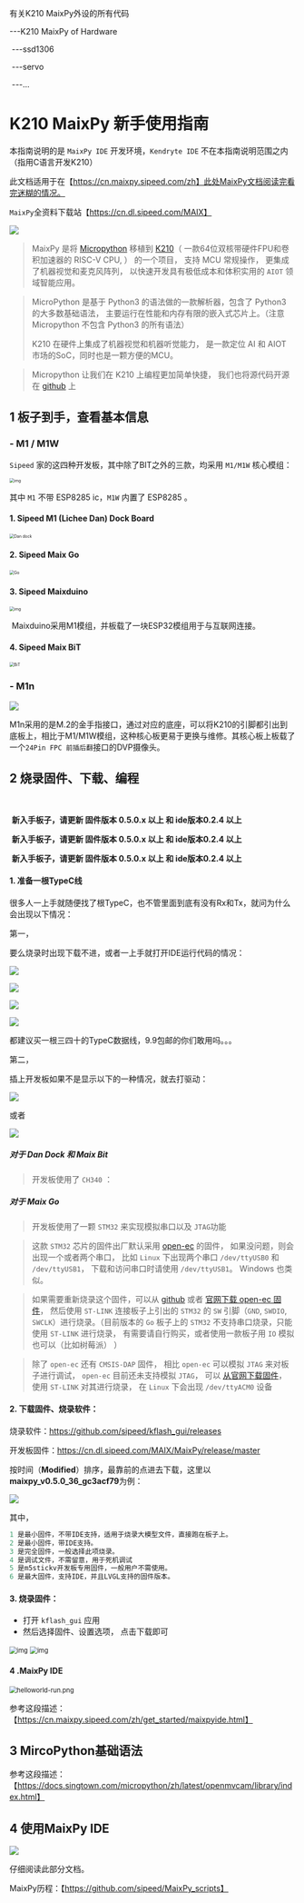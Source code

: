 有关K210 MaixPy外设的所有代码

---K210 MaixPy of Hardware

​	---ssd1306

​	---servo

​	---...



# K210 MaixPy 新手使用指南

本指南说明的是 `MaixPy IDE` 开发环境，`Kendryte IDE` 不在本指南说明范围之内（指用C语言开发K210）



此文档适用于在【https://cn.maixpy.sipeed.com/zh】此处MaixPy文档阅读完看完迷糊的情况。

`MaixPy`全资料下载站【https://cn.dl.sipeed.com/MAIX】

![](https://github.com/simonire/k210-MaixPy-of-Hardware/blob/master/img/M1_pin%5B1%5D.png)



> MaixPy 是将 [Micropython](http://micropython.org/) 移植到 [K210](https://kendryte.com/)（ 一款64位双核带硬件FPU和卷积加速器的 RISC-V CPU,  ） 的一个项目， 支持 MCU 常规操作， 更集成了机器视觉和麦克风阵列， 以快速开发具有极低成本和体积实用的 `AIOT` 领域智能应用。

> MicroPython 是基于 Python3 的语法做的一款解析器，包含了 Python3 的大多数基础语法， 主要运行在性能和内存有限的嵌入式芯片上。（注意 Micropython 不包含 Python3 的所有语法）
>
> K210 在硬件上集成了机器视觉和机器听觉能力， 是一款定位 AI 和 AIOT 市场的SoC，同时也是一颗方便的MCU。 

> Micropython 让我们在 K210 上编程更加简单快捷， 我们也将源代码开源在 [github](https://github.com/sipeed/MaixPy) 上

## 1 板子到手，查看基本信息

### - M1 / M1W

`Sipeed`  家的这四种开发板，其中除了BIT之外的三款，均采用  `M1/M1W`  核心模组：

<img src="https://cn.maixpy.sipeed.com/assets/M1_pin.png" alt="img" style="zoom:50%;" />

其中  `M1`  不带  ESP8285  ic，`M1W`  内置了 ESP8285 。

#### 1.  **Sipeed M1 (Lichee Dan) Dock Board**

<img src="https://cn.maixpy.sipeed.com/assets/Dan_Dock.png" alt="Dan dock" style="zoom:50%;" />

#### 2.  **Sipeed Maix Go**

<img src="https://cn.maixpy.sipeed.com/assets/Go.jpg" alt="Go" style="zoom:50%;" />

#### 3.  **Sipeed Maixduino**

<img src="http://spider.ws.126.net/1e8c74f7b0bff8465942c46fd43c88d3.jpeg" alt="img" style="zoom:50%;" />

​	Maixduino采用M1模组，并板载了一块ESP32模组用于与互联网连接。

#### 4.  **Sipeed Maix BiT**

<img src="https://cn.maixpy.sipeed.com/assets/BiT.png" alt="BiT" style="zoom:50%;" />

### - M1n  

![](https://github.com/simonire/k210-MaixPy-of-Hardware/blob/master/img/20200410194244.png)

M1n采用的是M.2的金手指接口，通过对应的底座，可以将K210的引脚都引出到底板上，相比于M1/M1W模组，这种核心板更易于更换与维修。其核心板上板载了一个`24Pin FPC 前插后翻`接口的DVP摄像头。

## 2  烧录固件、下载、编程

​	

​	**新入手板子，请更新  固件版本 0.5.0.x 以上  和  ide版本0.2.4 以上**

​	**新入手板子，请更新  固件版本 0.5.0.x 以上  和  ide版本0.2.4 以上**

​	**新入手板子，请更新  固件版本 0.5.0.x 以上  和  ide版本0.2.4 以上**



#### 1. 准备一根TypeC线

很多人一上手就随便找了根TypeC，也不管里面到底有没有Rx和Tx，就问为什么会出现以下情况：

第一，	

要么烧录时出现下载不进，或者一上手就打开IDE运行代码的情况：

![](https://github.com/simonire/k210-MaixPy-of-Hardware/blob/master/img/faq/1.png)

![](https://github.com/simonire/k210-MaixPy-of-Hardware/blob/master/img/faq/2.png)

![](https://github.com/simonire/k210-MaixPy-of-Hardware/blob/master/img/faq/3.jpg)

![](https://github.com/simonire/k210-MaixPy-of-Hardware/blob/master/img/faq/4.jpg)



都建议买一根三四十的TypeC数据线，9.9包邮的你们敢用吗。。。

第二，

插上开发板如果不是显示以下的一种情况，就去打驱动：

![](https://github.com/simonire/k210-MaixPy-of-Hardware/blob/master/img/a3.png)

或者

![](https://github.com/simonire/k210-MaixPy-of-Hardware/blob/master/img/a4.png)



##### 对于 Dan Dock 和 Maix Bit

> 开发板使用了 `CH340` ：

##### 对于 Maix Go

> 开发板使用了一颗 `STM32` 来实现模拟串口以及 `JTAG`功能

> 这款 `STM32` 芯片的固件出厂默认采用 [open-ec](https://github.com/sipeed/open-ec) 的固件， 如果没问题，则会出现一个或者两个串口， 比如 `Linux` 下出现两个串口 `/dev/ttyUSB0` 和 `/dev/ttyUSB1`， 下载和访问串口时请使用 `/dev/ttyUSB1`。 Windows 也类似。

> 如果需要重新烧录这个固件，可以从 [github](https://github.com/sipeed/open-ec/releases) 或者 [官网下载 open-ec 固件](http://dl.sipeed.com/MAIX/tools/flash-zero.bin)， 然后使用 `ST-LINK` 连接板子上引出的 `STM32` 的 `SW` 引脚（`GND`, `SWDIO`, `SWCLK`）进行烧录。（目前版本的 `Go` 板子上的 `STM32` 不支持串口烧录，只能使用 `ST-LINK` 进行烧录， 有需要请自行购买，或者使用一款板子用 `IO` 模拟也可以（比如树莓派） ）

> 除了 `open-ec` 还有 `CMSIS-DAP` 固件， 相比 `open-ec` 可以模拟 `JTAG` 来对板子进行调试， `open-ec` 目前还未支持模拟 `JTAG`， 可以 [从官网下载固件](http://dl.sipeed.com/MAIX/tools/maix_go_cmsisdap_new.hex)， 使用 `ST-LINK` 对其进行烧录， 在 `Linux` 下会出现 `/dev/ttyACM0` 设备

#### 2. 下载固件、烧录软件：

烧录软件：https://github.com/sipeed/kflash_gui/releases

开发板固件：https://cn.dl.sipeed.com/MAIX/MaixPy/release/master  

按时间（**Modified**）排序，最靠前的点进去下载，这里以**maixpy_v0.5.0_36_gc3acf79**为例：

![](https://github.com/simonire/k210-MaixPy-of-Hardware/blob/master/img/a2.png)

其中，

```python
1 是最小固件，不带IDE支持，适用于烧录大模型文件，直接跑在板子上。
2 是最小固件，带IDE支持。
3 是完全固件，一般选择此项烧录。
4 是调试文件，不需留意，用于死机调试
5 是m5stickv开发板专用固件，一般用户不需使用。
6 是最大固件，支持IDE，并且LVGL支持的固件版本。
```

#### 3. 烧录固件：

- 打开 `kflash_gui` 应用
- 然后选择固件、设置选项， 点击下载即可

<img src="https://cn.maixpy.sipeed.com/assets/kflash_gui_screenshot_1.png" alt="img" style="zoom: 80%;" />

<img src="https://cn.maixpy.sipeed.com/assets/kflash_gui_screenshot_download.png" alt="img" style="zoom:80%;" />

#### 4 .MaixPy IDE

<img src="https://cn.maixpy.sipeed.com/zh/get_started/assets/helloworld-run.png" alt="helloworld-run.png" style="zoom:80%;" />

参考这段描述：【https://cn.maixpy.sipeed.com/zh/get_started/maixpyide.html】

## 3  MircoPython基础语法

参考这段描述：【https://docs.singtown.com/micropython/zh/latest/openmvcam/library/index.html】

## 4  使用MaixPy IDE



![](https://github.com/simonire/k210-MaixPy-of-Hardware/blob/master/img/a5.png)



仔细阅读此部分文档。

MaixPy历程：【https://github.com/sipeed/MaixPy_scripts】
